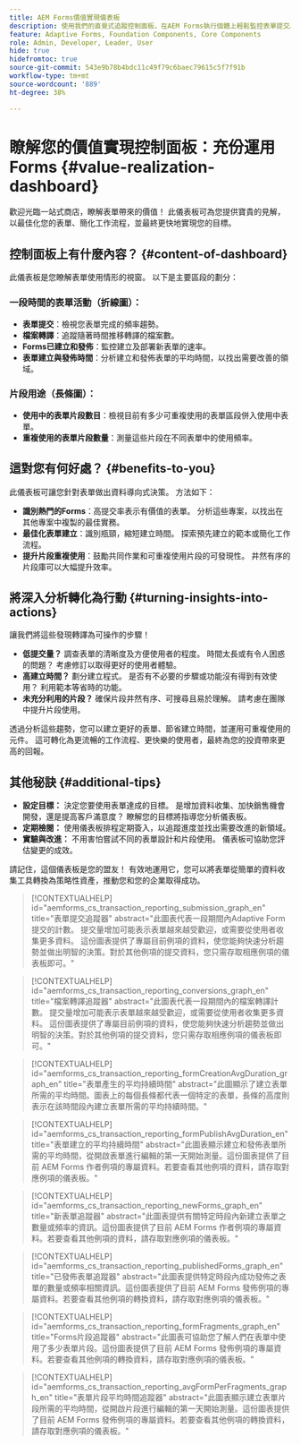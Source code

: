 ```yaml
---
title: AEM Forms價值實現儀表板
description: 使用我們的直覺式追蹤控制面板，在AEM Forms執行個體上輕鬆監控表單提交。
feature: Adaptive Forms, Foundation Components, Core Components
role: Admin, Developer, Leader, User
hide: true
hidefromtoc: true
source-git-commit: 543e9b78b4bdc11c49f79c6baec79615c5f7f91b
workflow-type: tm+mt
source-wordcount: '889'
ht-degree: 38%

---
```



# 瞭解您的價值實現控制面板：充份運用Forms {#value-realization-dashboard}

歡迎光臨一站式商店，瞭解表單帶來的價值！ 此儀表板可為您提供寶貴的見解，以最佳化您的表單、簡化工作流程，並最終更快地實現您的目標。

## 控制面板上有什麼內容？ {#content-of-dashboard}

此儀表板是您瞭解表單使用情形的視窗。 以下是主要區段的劃分：

### 一段時間的表單活動（折線圖）：

* **表單提交**：檢視您表單完成的頻率趨勢。
* **檔案轉譯**：追蹤隨著時間推移轉譯的檔案數。
* **Forms已建立和發佈**：監控建立及部署新表單的速率。
* **表單建立與發佈時間**：分析建立和發佈表單的平均時間，以找出需要改善的領域。

### 片段用途（長條圖）：

* **使用中的表單片段數目**：檢視目前有多少可重複使用的表單區段併入使用中表單。
* **重複使用的表單片段數量**：測量這些片段在不同表單中的使用頻率。


## 這對您有何好處？ {#benefits-to-you}

此儀表板可讓您針對表單做出資料導向式決策。 方法如下：

* **識別熱門的Forms**：高提交率表示有價值的表單。 分析這些專案，以找出在其他專案中複製的最佳實務。
* **最佳化表單建立**：識別瓶頸，縮短建立時間。 探索預先建立的範本或簡化工作流程。
* **提升片段重複使用**：鼓勵共同作業和可重複使用片段的可發現性。 井然有序的片段庫可以大幅提升效率。


## 將深入分析轉化為行動 {#turning-insights-into-actions}

讓我們將這些發現轉譯為可操作的步驟！

* **低提交量？** 調查表單的清晰度及方便使用者的程度。 時間太長或有令人困惑的問題？ 考慮修訂以取得更好的使用者體驗。
* **高建立時間？** 劃分建立程式。 是否有不必要的步驟或功能沒有得到有效使用？ 利用範本等省時的功能。
* **未充分利用的片段？** 確保片段井然有序、可搜尋且易於理解。 請考慮在團隊中提升片段使用。

透過分析這些趨勢，您可以建立更好的表單、節省建立時間，並運用可重複使用的元件。 這可轉化為更流暢的工作流程、更快樂的使用者，最終為您的投資帶來更高的回報。


## 其他秘訣 {#additional-tips}

* **設定目標：** 決定您要使用表單達成的目標。 是增加資料收集、加快銷售機會開發，還是提高客戶滿意度？ 瞭解您的目標將指導您分析儀表板。
* **定期檢閱：** 使用儀表板排程定期簽入，以追蹤進度並找出需要改進的新領域。
* **實驗與改進：** 不用害怕嘗試不同的表單設計和片段使用。 儀表板可協助您評估變更的成效。

請記住，這個儀表板是您的盟友！ 有效地運用它，您可以將表單從簡單的資料收集工具轉換為策略性資產，推動您和您的企業取得成功。


>[!CONTEXTUALHELP]
>id="aemforms_cs_transaction_reporting_submission_graph_en"
>title="表單提交追蹤器"
>abstract="此圖表代表一段期間內Adaptive Form提交的計數。 提交量增加可能表示表單越來越受歡迎，或需要從使用者收集更多資料。 這份圖表提供了專屬目前例項的資料，使您能夠快速分析趨勢並做出明智的決策。對於其他例項的提交資料，您只需存取相應例項的儀表板即可。"

>[!CONTEXTUALHELP]
>id="aemforms_cs_transaction_reporting_conversions_graph_en"
>title="檔案轉譯追蹤器"
>abstract="此圖表代表一段期間內的檔案轉譯計數。 提交量增加可能表示表單越來越受歡迎，或需要從使用者收集更多資料。 這份圖表提供了專屬目前例項的資料，使您能夠快速分析趨勢並做出明智的決策。對於其他例項的提交資料，您只需存取相應例項的儀表板即可。"

>[!CONTEXTUALHELP]
>id="aemforms_cs_transaction_reporting_formCreationAvgDuration_graph_en"
>title="表單產生的平均持續時間"
>abstract="此圖顯示了建立表單所需的平均時間。圖表上的每個長條都代表一個特定的表單，長條的高度則表示在該時間段內建立表單所需的平均持續時間。"

>[!CONTEXTUALHELP]
>id="aemforms_cs_transaction_reporting_formPublishAvgDuration_en"
>title="表單建立的平均持續時間"
>abstract="此圖表顯示建立和發佈表單所需的平均時間，從開啟表單進行編輯的第一天開始測量。這份圖表提供了目前 AEM Forms 作者例項的專屬資料。若要查看其他例項的資料，請存取對應例項的儀表板。"

>[!CONTEXTUALHELP]
>id="aemforms_cs_transaction_reporting_newForms_graph_en"
>title="新表單追蹤器"
>abstract="此圖表提供有關特定時段內新建立表單之數量或頻率的資訊。這份圖表提供了目前 AEM Forms 作者例項的專屬資料。若要查看其他例項的資料，請存取對應例項的儀表板。"

>[!CONTEXTUALHELP]
>id="aemforms_cs_transaction_reporting_publishedForms_graph_en"
>title="已發佈表單追蹤器"
>abstract="此圖表提供特定時段內成功發佈之表單的數量或頻率相關資訊。這份圖表提供了目前 AEM Forms 發佈例項的專屬資料。若要查看其他例項的轉換資料，請存取對應例項的儀表板。"

>[!CONTEXTUALHELP]
>id="aemforms_cs_transaction_reporting_formFragments_graph_en"
>title="Forms片段追蹤器"
>abstract="此圖表可協助您了解人們在表單中使用了多少表單片段。這份圖表提供了目前 AEM Forms 發佈例項的專屬資料。若要查看其他例項的轉換資料，請存取對應例項的儀表板。"

>[!CONTEXTUALHELP]
>id="aemforms_cs_transaction_reporting_avgFormPerFragments_graph_en"
>title="表單片段平均時間追蹤器"
>abstract="此圖表顯示建立表單片段所需的平均時間，從開啟片段進行編輯的第一天開始測量。這份圖表提供了目前 AEM Forms 發佈例項的專屬資料。若要查看其他例項的轉換資料，請存取對應例項的儀表板。"
